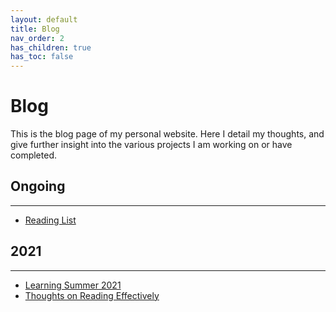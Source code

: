 ```yaml
---
layout: default
title: Blog
nav_order: 2
has_children: true
has_toc: false
---
```

# Blog

This is the blog page of my personal website. Here I detail my thoughts, and give further insight into the various projects I am working on or have completed.

## Ongoing
***
- [Reading List](blog/Reading_List.md)

## 2021
***
- [Learning Summer 2021](blog/articles/Learning_Summer_2021.md)
- [Thoughts on Reading Effectively](blog/articles/Factors_For_Effective_Reading.md)
